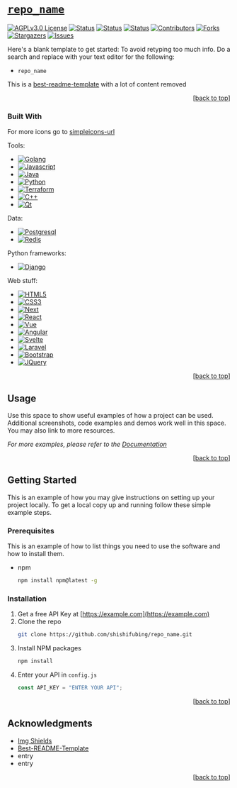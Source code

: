 <a name="readme-top"></a>

# [`repo_name`][repo-url]

<!-- SHIELDS -->
[![AGPLv3.0 License][license-shield]][license-url]
[![Status][shield-abandoned]][repo-url]
[![Status][shield-finished]][repo-url]
[![Status][shield-in-progress]][repo-url]
[![Contributors][contributors-shield]][contributors-url]
[![Forks][forks-shield]][forks-url]
[![Stargazers][stars-shield]][stars-url]
[![Issues][issues-shield]][issues-url]

<!-- ABOUT THE PROJECT -->

Here's a blank template to get started: To avoid retyping too much info. Do a search and replace with your text editor for the following: 
* `repo_name`

This is a [best-readme-template][readme-template-url] with a lot of content removed

<p align="right">[<a href="#readme-top">back to top</a>]</p>

### Built With

For more icons go to [simpleicons-url]

Tools:

- [![Golang][golang-shield]][golang-url]
- [![Javascript][javascript-shield]][javascript-url]
- [![Java][java-shield]][java-url]
- [![Python][python-shield]][python-url]
- [![Terraform][terraform-shield]][terraform-url]
- [![C++][cpp-shield]][cpp-url]
- [![Qt][qt-shield]][qt-url]

Data:

- [![Postgresql][postgresql-shield]][postgresql-url]
- [![Redis][redis-shield]][redis-url]

Python frameworks:

- [![Django][django-shield]][django-url]

Web stuff:

- [![HTML5][html5-shield]][html5-url]
- [![CSS3][css3-shield]][css3-url]
- [![Next][next.js-shield]][next-url]
- [![React][react.js-shield]][react-url]
- [![Vue][vue.js-shield]][vue-url]
- [![Angular][angular.io-shield]][angular-url]
- [![Svelte][svelte.dev-shield]][svelte-url]
- [![Laravel][laravel.com-shield]][laravel-url]
- [![Bootstrap][bootstrap.com-shield]][bootstrap-url]
- [![JQuery][jquery.com-shield]][jquery-url]

<p align="right">[<a href="#readme-top">back to top</a>]</p>

<!-- USAGE EXAMPLES -->

## Usage

Use this space to show useful examples of how a project can be used. Additional screenshots, code examples and demos work well in this space. You may also link to more resources.

_For more examples, please refer to the [Documentation](https://example.com)_

<p align="right">[<a href="#readme-top">back to top</a>]</p>

<!-- GETTING STARTED -->

## Getting Started

This is an example of how you may give instructions on setting up your project locally.
To get a local copy up and running follow these simple example steps.

### Prerequisites

This is an example of how to list things you need to use the software and how to install them.

- npm
  ```sh
  npm install npm@latest -g
  ```

### Installation

1. Get a free API Key at [https://example.com](https://example.com)
2. Clone the repo
   ```sh
   git clone https://github.com/shishifubing/repo_name.git
   ```
3. Install NPM packages
   ```sh
   npm install
   ```
4. Enter your API in `config.js`
   ```js
   const API_KEY = "ENTER YOUR API";
   ```

<p align="right">[<a href="#readme-top">back to top</a>]</p>

<!-- ACKNOWLEDGMENTS -->

## Acknowledgments

- [Img Shields][shields-url]
- [Best-README-Template][readme-template-url]
- entry
- entry

<p align="right">[<a href="#readme-top">back to top</a>]</p>

<!-- internal links -->

[product-screenshot]: ./images/screenshot.png
[license]: ./LICENSE

<!-- external links -->

[repo-url]: https://shishifubing/repo_name
[readme-template-url]: https://github.com/othneildrew/Best-README-Template
[shields-url]: https://shields.io
[contributors-url]: https://github.com/github_username/repo_name/graphs/contributors
[forks-url]: https://github.com/shishifubing/repo_name/network/members
[stars-url]: https://github.com/shishifubing/repo_name/stargazers
[issues-url]: https://github.com/shishifubing/repo_name/issues
[license-url]: https://github.com/shishifubing/repo_name/blob/master/LICENSE.txt
[golang-url]: https://go.dev
[javascript-url]: https://www.javascript.com
[next-url]: https://nextjs.org
[react-url]: https://reactjs.org
[vue-url]: https://vuejs.org
[angular-url]: https://angular.io
[svelte-url]: https://svelte.dev
[laravel-url]: https://laravel.com
[bootstrap-url]: https://getbootstrap.com
[jquery-url]: https://jquery.com
[linkedin-url]: https://linkedin.com/in/linkedin_username
[simpleicons-url]: https://simpleicons.org
[java-url]: https://www.java.com
[python-url]: https://www.python.org
[html5-url]: https://developer.mozilla.org/en-US/docs/Glossary/HTML5
[css3-url]: https://en.wikipedia.org/wiki/CSS
[terraform-url]: https://www.terraform.io
[django-url]: https://www.djangoproject.com
[cpp-url]: https://learn.microsoft.com/en-us/cpp/cpp/?view=msvc-170
[qt-url]: https://www.qt.io/product/framework
[redis-url]: https://redis.io
[postgresql-url]: https://www.postgresql.org

<!-- project shield links -->

[shield-abandoned]: https://img.shields.io/badge/status-abandoned-red?style=for-the-badge
[shield-finished]: https://img.shields.io/badge/status-finished-informational?style=for-the-badge
[shield-in-progress]: https://img.shields.io/badge/status-in--progress-success?style=for-the-badge
[contributors-shield]: https://img.shields.io/github/contributors/shishifubing/repo_name.svg?style=for-the-badge
[forks-shield]: https://img.shields.io/github/forks/shishifubing/repo_name.svg?style=for-the-badge
[stars-shield]: https://img.shields.io/github/stars/shishifubing/repo_name.svg?style=for-the-badge
[issues-shield]: https://img.shields.io/github/issues/shishifubing/repo_name.svg?style=for-the-badge
[license-shield]: https://img.shields.io/github/license/shishifubing/repo_name.svg?style=for-the-badge
[linkedin-shield]: https://img.shields.io/badge/-LinkedIn-black.svg?style=for-the-badge&logo=linkedin&colorB=555

<!-- other shield links -->

[golang-shield]: https://img.shields.io/badge/go-black?style=for-the-badge&logo=go&logoColor=#00ADD8
[javascript-shield]: https://img.shields.io/badge/javascript-black?style=for-the-badge&logo=javascript&logoColor=F7DF1E
[java-shield]: https://img.shields.io/badge/java-black?style=for-the-badge&logo=oracle&logoColor=F80000
[python-shield]: https://img.shields.io/badge/python-black?style=for-the-badge&logo=python&logoColor=3776AB
[cpp-shield]: https://img.shields.io/badge/c++-black?style=for-the-badge&logo=c%2B%2B&logoColor=00599C
[qt-shield]: https://img.shields.io/badge/qt-black?style=for-the-badge&logo=qt&logoColor=00599C
[redis-shield]: https://img.shields.io/badge/redis-black?style=for-the-badge&logo=redis&logoColor=DC382D
[postgresql-shield]: https://img.shields.io/badge/postgresql-black?style=for-the-badge&logo=postgresql&logoColor=4169E1
[django-shield]: https://img.shields.io/badge/django-black?style=for-the-badge&logo=django&logoColor=092E20
[terraform-shield]: https://img.shields.io/badge/terraform-black?style=for-the-badge&logo=terraform&logoColor=7B42BC
[html5-shield]: https://img.shields.io/badge/html5-black?style=for-the-badge&logo=html5&logoColor=E34F26
[css3-shield]: https://img.shields.io/badge/css3-black?style=for-the-badge&logo=css3&logoColor=1572B6
[next.js-shield]: https://img.shields.io/badge/next.js-black?style=for-the-badge&logo=nextdotjs&logoColor=white
[react.js-shield]: https://img.shields.io/badge/React-black?style=for-the-badge&logo=react&logoColor=61DAFB
[vue.js-shield]: https://img.shields.io/badge/Vue.js-black?style=for-the-badge&logo=vuedotjs&logoColor=4FC08D
[angular.io-shield]: https://img.shields.io/badge/Angular-black?style=for-the-badge&logo=angular&logoColor=white
[svelte.dev-shield]: https://img.shields.io/badge/Svelte-black?style=for-the-badge&logo=svelte&logoColor=FF3E00
[laravel.com-shield]: https://img.shields.io/badge/Laravel-black?style=for-the-badge&logo=laravel&logoColor=white
[bootstrap.com-shield]: https://img.shields.io/badge/Bootstrap-black?style=for-the-badge&logo=bootstrap&logoColor=white
[jquery.com-shield]: https://img.shields.io/badge/jQuery-black?style=for-the-badge&logo=jquery&logoColor=white

